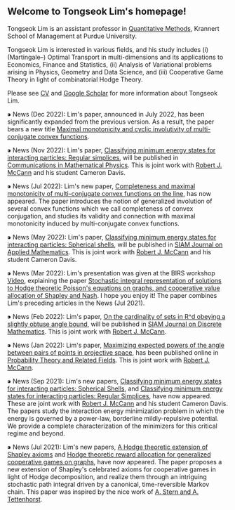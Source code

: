 ## Welcome to Tongseok Lim's homepage!

Tongseok Lim is an assistant professor in [Quantitative Methods](https://krannert.purdue.edu/directory/view.php?search=FacArea&FacAreaList=61), Krannert School of Management at Purdue University.

Tongseok Lim is interested in various fields, and his study includes (i) (Martingale–) Optimal Transport in multi-dimensions and its applications to Economics, Finance and Statistics, (ii) Analysis of Variational problems arising in Physics, Geometry and Data Science, and (iii) Cooperative Game Theory in light of combinatorial Hodge Theory.

Please see [CV](https://tlim0213.github.io/folder/TLIM_CV.pdf) and [Google Scholar](https://scholar.google.com/citations?user=n-Qz1vgAAAAJ&hl=en) for more information about Tongseok Lim.

⁍ News (Dec 2022): Lim's paper, announced in July 2022, has been significantly expanded from the previous version. As a result, the paper bears a new title [Maximal monotonicity and cyclic involutivity of multi-conjugate convex functions](https://tlim0213.github.io/folder/papers/MMconvexanalysis2.pdf).

⁍ News (Nov 2022): Lim's paper, [Classifying minimum energy states for interacting particles: Regular simplices](https://tlim0213.github.io/folder/papers/Simplex.pdf), will be published in [Communications in Mathematical Physics](https://www.springer.com/journal/220). This is joint work with [Robert J. McCann](http://www.math.toronto.edu/mccann/) and his student Cameron Davis.

⁍ News (Jul 2022): Lim's new paper, [Completeness and maximal monotonicity of multi-conjugate convex functions on the line](https://tlim0213.github.io/folder/papers/MMconvexanalysis.pdf), has now appeared. The paper introduces the notion of generalized involution of several convex functions which we call completeness of convex conjugation, and studies its validity and connection with maximal monotonicity induced by multi-conjugate convex functions.

⁍ News (May 2022): Lim's paper, [Classifying minimum energy states for interacting particles: Spherical shells](https://arxiv.org/pdf/2107.11718.pdf), will be published in [SIAM Journal on Applied Mathematics](https://www.siam.org/publications/journals/siam-journal-on-applied-mathematics-siap). This is joint work with [Robert J. McCann](http://www.math.toronto.edu/mccann/) and his student Cameron Davis.

⁍ News (Mar 2022): Lim's presentation was given at the BIRS workshop [Video](http://www.birs.ca/events/2022/5-day-workshops/22w5166/videos/watch/202203211443-Lim.html), explaining the paper [Stochastic integral representation of solutions to Hodge theoretic Poisson's equations on graphs, and cooperative value allocation of Shapley and Nash](https://tlim0213.github.io/folder/papers/PoissonHodgegraph.pdf). I hope you enjoy it! The paper combines Lim's preceding articles in the News (Jul 2021).

⁍ News (Feb 2022): Lim's paper, [On the cardinality of sets in R^d obeying a slightly obtuse angle bound](https://arxiv.org/pdf/2007.13871.pdf), will be published in [SIAM Journal on Discrete Mathematics](https://www.siam.org/publications/journals/siam-journal-on-discrete-mathematics-sidma). This is joint work with [Robert J. McCann](http://www.math.toronto.edu/mccann/).

⁍ News (Jan 2022): Lim's paper, [Maximizing expected powers of the angle between pairs of points in projective space](https://rdcu.be/cFHnR), has been published online in [Probability Theory and Related Fields](https://www.springer.com/journal/440). This is joint work with [Robert J. McCann](http://www.math.toronto.edu/mccann/).

⁍ News (Sep 2021): Lim's new papers, [Classifying minimum energy states for interacting particles: Spherical Shells](http://www.math.toronto.edu/mccann/papers/SphericalShell.pdf), and [Classifying minimum energy states for interacting particles: Regular Simplices](http://www.math.toronto.edu/mccann/papers/Simplices.pdf), have now appeared. These are joint work with [Robert J. McCann](http://www.math.toronto.edu/mccann/) and his student Cameron Davis. The papers study the interaction energy minimization problem in which the energy is governed by a power-law, borderline mildly-repulsive potential. We provide a complete characterization of the minimizers for this critical regime and beyond.

⁍ News (Jul 2021): Lim's new papers, [A Hodge theoretic extension of Shapley axioms](https://tlim0213.github.io/folder/papers/ShapleyAxioms.pdf) and  [Hodge theoretic reward allocation for generalized cooperative games on graphs](https://tlim0213.github.io/folder/papers/ShapleyGeneralGraph.pdf), have now appeared. The paper proposes a new extension of Shapley's celebrated axioms for cooperative games in light of Hodge decomposition, and realize them through an intriguing stochastic path integral driven by a canonical, time-reversible Markov chain. This paper was inspired by the nice work of [A. Stern and A. Tettenhorst](https://arxiv.org/abs/1709.08318).

